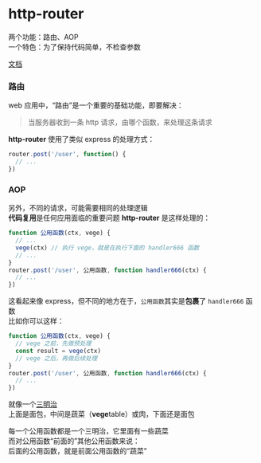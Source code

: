 # http-router
两个功能：路由、AOP  
一个特色：为了保持代码简单，不检查参数  

[文档](https://ppz-pro.github.io/http-router/)

### 路由
web 应用中，“路由”是一个重要的基础功能，即要解决：
> 当服务器收到一条 http 请求，由哪个函数，来处理这条请求  

**http-router** 使用了类似 express 的处理方式：
``` js
router.post('/user', function() {
  // ...
})
```

### AOP
另外，不同的请求，可能需要相同的处理逻辑  
**代码复用**是任何应用面临的重要问题
**http-router** 是这样处理的：
``` js
function 公用函数(ctx, vege) {
  // ...
  vege(ctx) // 执行 vege，就是在执行下面的 handler666 函数
  // ...
}
router.post('/user', 公用函数, function handler666(ctx) {
  // ...
})
```
这看起来像 express，但不同的地方在于，```公用函数```其实是**包裹**了 ```handler666``` 函数  
比如你可以这样：
``` js
function 公用函数(ctx, vege) {
  // vege 之前，先做预处理
  const result = vege(ctx)
  // vege 之后，再做后续处理
}
router.post('/user', 公用函数, function handler666(ctx) {
  // ...
})
```
就像一个[三明治](https://zhuanlan.zhihu.com/p/434197952)  
上面是面包，中间是蔬菜（**vege**table）或肉，下面还是面包  

每一个公用函数都是一个三明治，它里面有一些蔬菜  
而对公用函数“前面的”其他公用函数来说：  
后面的公用函数，就是前面公用函数的“蔬菜”
